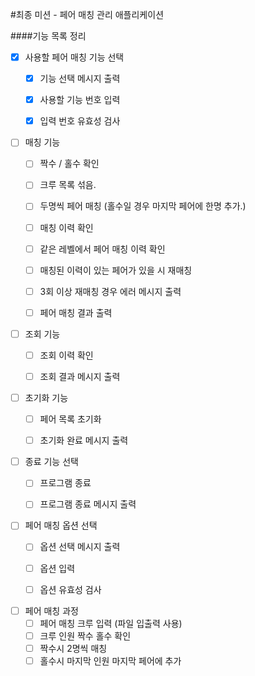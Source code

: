 #최종 미션 - 페어 매칭 관리 애플리케이션

####기능 목록 정리
-[X] 사용할 페어 매칭 기능 선택
  -[X] 기능 선택 메시지 출력
  -[X] 사용할 기능 번호 입력
  -[X] 입력 번호 유효성 검사


-[ ] 매칭 기능 
  -[ ] 짝수 / 홀수 확인
  -[ ] 크루 목록 섞음.
  -[ ] 두명씩 페어 매칭 (홀수일 경우 마지막 페어에 한명 추가.)
  -[ ] 매칭 이력 확인
  -[ ] 같은 레벨에서 페어 매칭 이력 확인
  -[ ] 매칭된 이력이 있는 페어가 있을 시 재매칭
  -[ ] 3회 이상 재매칭 경우 에러 메시지 출력
  -[ ] 페어 매칭 결과 출력


-[ ] 조회 기능 
  -[ ] 조회 이력 확인
  -[ ] 조회 결과 메시지 출력


-[ ] 초기화 기능 
  -[ ] 페어 목록 초기화
  -[ ] 초기화 완료 메시지 출력


-[ ] 종료 기능 선택
  -[ ] 프로그램 종료
  -[ ] 프로그램 종료 메시지 출력


-[ ] 페어 매칭 옵션 선택
  -[ ] 옵션 선택 메시지 출력
  -[ ] 옵션 입력
  -[ ] 옵션 유효성 검사


-[ ] 페어 매칭 과정
  -[ ] 페어 매칭 크루 입력 (파일 입출력 사용)
  -[ ] 크루 인원 짝수 홀수 확인
  -[ ] 짝수시 2명씩 매칭
  -[ ] 홀수시 마지막 인원 마지막 페어에 추가
